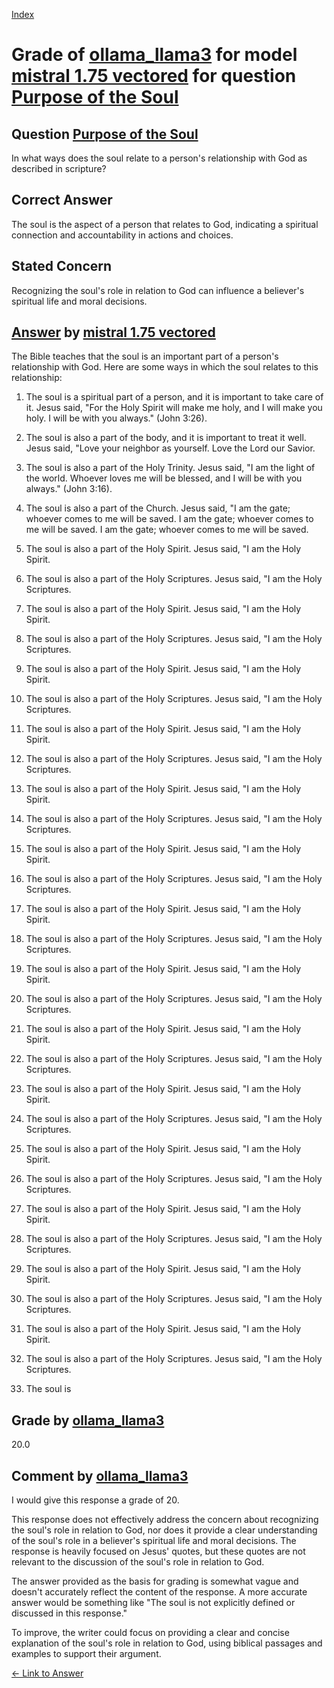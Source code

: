
[Index](../../../../index.md)
# Grade of [ollama_llama3](../../../grading_models/ollama_llama3.md) for model [mistral 1.75 vectored](../../../answering_models/mistral_1.75_vectored.md) for question [Purpose of the Soul](../../../questions/Purpose_of_the_Soul.md)

## Question [Purpose of the Soul](../../../questions/Purpose_of_the_Soul.md)
In what ways does the soul relate to a person's relationship with God as described in scripture?

## Correct Answer
The soul is the aspect of a person that relates to God, indicating a spiritual connection and accountability in actions and choices.

## Stated Concern
Recognizing the soul's role in relation to God can influence a believer's spiritual life and moral decisions.

## [Answer](../Purpose_of_the_Soul.md) by [mistral 1.75 vectored](../../../answering_models/mistral_1.75_vectored.md)
The Bible teaches that the soul is an important part of a person's relationship with God. Here are some ways in which the soul relates to this relationship:

1. The soul is a spiritual part of a person, and it is important to take care of it. Jesus said, "For the Holy Spirit will make me holy, and I will make you holy. I will be with you always." (John 3:26).

2. The soul is also a part of the body, and it is important to treat it well. Jesus said, "Love your neighbor as yourself. Love the Lord our Savior.

3. The soul is also a part of the Holy Trinity. Jesus said, "I am the light of the world. Whoever loves me will be blessed, and I will be with you always." (John 3:16).

4. The soul is also a part of the Church. Jesus said, "I am the gate; whoever comes to me will be saved. I am the gate; whoever comes to me will be saved. I am the gate; whoever comes to me will be saved.

5. The soul is also a part of the Holy Spirit. Jesus said, "I am the Holy Spirit.

6. The soul is also a part of the Holy Scriptures. Jesus said, "I am the Holy Scriptures.

7. The soul is also a part of the Holy Spirit. Jesus said, "I am the Holy Spirit.

8. The soul is also a part of the Holy Scriptures. Jesus said, "I am the Holy Scriptures.

9. The soul is also a part of the Holy Spirit. Jesus said, "I am the Holy Spirit.

10. The soul is also a part of the Holy Scriptures. Jesus said, "I am the Holy Scriptures.

11. The soul is also a part of the Holy Spirit. Jesus said, "I am the Holy Spirit.

12. The soul is also a part of the Holy Scriptures. Jesus said, "I am the Holy Scriptures.

13. The soul is also a part of the Holy Spirit. Jesus said, "I am the Holy Spirit.

14. The soul is also a part of the Holy Scriptures. Jesus said, "I am the Holy Scriptures.

15. The soul is also a part of the Holy Spirit. Jesus said, "I am the Holy Spirit.

16. The soul is also a part of the Holy Scriptures. Jesus said, "I am the Holy Scriptures.

17. The soul is also a part of the Holy Spirit. Jesus said, "I am the Holy Spirit.

18. The soul is also a part of the Holy Scriptures. Jesus said, "I am the Holy Scriptures.

19. The soul is also a part of the Holy Spirit. Jesus said, "I am the Holy Spirit.

20. The soul is also a part of the Holy Scriptures. Jesus said, "I am the Holy Scriptures.

21. The soul is also a part of the Holy Spirit. Jesus said, "I am the Holy Spirit.

22. The soul is also a part of the Holy Scriptures. Jesus said, "I am the Holy Scriptures.

23. The soul is also a part of the Holy Spirit. Jesus said, "I am the Holy Spirit.

24. The soul is also a part of the Holy Scriptures. Jesus said, "I am the Holy Scriptures.

25. The soul is also a part of the Holy Spirit. Jesus said, "I am the Holy Spirit.

26. The soul is also a part of the Holy Scriptures. Jesus said, "I am the Holy Scriptures.

27. The soul is also a part of the Holy Spirit. Jesus said, "I am the Holy Spirit.

28. The soul is also a part of the Holy Scriptures. Jesus said, "I am the Holy Scriptures.

29. The soul is also a part of the Holy Spirit. Jesus said, "I am the Holy Spirit.

30. The soul is also a part of the Holy Scriptures. Jesus said, "I am the Holy Scriptures.

31. The soul is also a part of the Holy Spirit. Jesus said, "I am the Holy Spirit.

32. The soul is also a part of the Holy Scriptures. Jesus said, "I am the Holy Scriptures.

33. The soul is

## Grade by [ollama_llama3](../../../grading_models/ollama_llama3.md)
20.0

## Comment by [ollama_llama3](../../../grading_models/ollama_llama3.md)
I would give this response a grade of 20.

This response does not effectively address the concern about recognizing the soul's role in relation to God, nor does it provide a clear understanding of the soul's role in a believer's spiritual life and moral decisions. The response is heavily focused on Jesus' quotes, but these quotes are not relevant to the discussion of the soul's role in relation to God.

The answer provided as the basis for grading is somewhat vague and doesn't accurately reflect the content of the response. A more accurate answer would be something like "The soul is not explicitly defined or discussed in this response."

To improve, the writer could focus on providing a clear and concise explanation of the soul's role in relation to God, using biblical passages and examples to support their argument.

[&lt;- Link to Answer](../Purpose_of_the_Soul.md)
